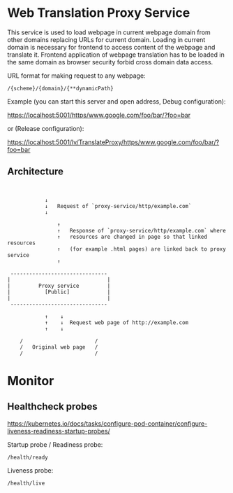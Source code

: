# Web Translation Proxy Service

This service is used to load webpage in current webpage domain from other domains replacing URLs for current domain.
Loading in current domain is necessary for frontend to access content of the webpage and translate it. Frontend
application of webpage translation has to be loaded in the same domain as browser security forbid cross domain data
access.

URL format for making request to any webpage:
```
/{scheme}/{domain}/{**dynamicPath}
```

Example (you can start this server and open address, Debug configuration):

<https://localhost:5001/https/www.google.com/foo/bar/?foo=bar>

or (Release configuration):

<https://localhost:5001/lv/TranslateProxy/https/www.google.com/foo/bar/?foo=bar>

## Architecture
```


            ↓
            ↓   Request of `proxy-service/http/example.com`
            ↓

                ↑
                ↑   Response of `proxy-service/http/example.com` where
                ↑   resources are changed in page so that linked resources
                ↑   (for example .html pages) are linked back to proxy service
                ↑

 -------------------------------
|                               |
|         Proxy service         |
|           [Public]            |
|                               |
 -------------------------------

            ↑    ↓
            ↑    ↓  Request web page of http://example.com
            ↑    ↓

    /                       /
    /   Original web page   /
    /                       /

```

# Monitor

## Healthcheck probes

https://kubernetes.io/docs/tasks/configure-pod-container/configure-liveness-readiness-startup-probes/

Startup probe / Readiness probe:

`/health/ready`

Liveness probe:

`/health/live`


